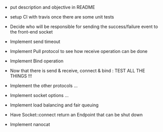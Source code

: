  - put description and objective in README
 - setup CI with travis once there are some unit tests

 - Decide who will be responsible for sending the success/failure event to the front-end socket
 - Implement send timeout
 - Implement Pull protocol to see how receive operation can be done
 - Implement Bind operation
 - Now that there is send & receive, connect & bind : TEST ALL THE THINGS !!!
 - Implement the other protocols ...
 - Implement socket options ...
 - Implement load balancing and fair queuing
 - Have Socket::connect return an Endpoint that can be shut down
 - Implement nanocat
